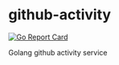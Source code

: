 # github-activity

[![Go Report Card](https://goreportcard.com/badge/github.com/JustinDFuller/github-activity/internal)](https://goreportcard.com/report/github.com/JustinDFuller/github-activity/internal)

Golang github activity service
